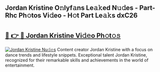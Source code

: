 ## Jordan Kristine O𝚗lyf𝚊ns Le𝚊𝚔ed N𝚞𝚍es - Part-Rhc Ph𝚘tos Vi𝚍eo - H𝚘t Part Le𝚊𝚔s dxC26

# <h2><a href="http://hf05fvz.feru.top/?c=Jordan+Kristine">🔗 👉 🔴 Jordan Kristine Vi𝚍𝚎o Ph𝚘t𝚘𝚜</a></h2>

[![Jordan Kristine Nu𝚍𝚎s](https://i.imgur.com/0TWrTi3.gif)](http://hf05fvz.feru.top/?c=Jordan+Kristine)
Content creator Jordan Kristine with a focus on dance trends and lifestyle snippets. Exceptional talent Jordan Kristine, recognized for their remarkable skills and achievements in the world of entertainment. 
